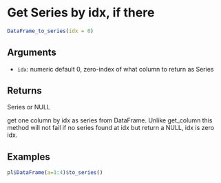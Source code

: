 # Get Series by idx, if there

```r
DataFrame_to_series(idx = 0)
```

## Arguments

- `idx`: numeric default 0, zero-index of what column to return as Series

## Returns

Series or NULL

get one column by idx as series from DataFrame. Unlike get_column this method will not fail if no series found at idx but return a NULL, idx is zero idx.

## Examples

```r
pl$DataFrame(a=1:4)$to_series()
```